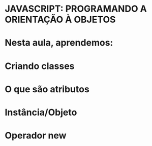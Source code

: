 # JAVASCRIPT: PROGRAMANDO A ORIENTAÇÃO À OBJETOS

# Nesta aula, aprendemos:

# Criando classes
# O que são atributos
# Instância/Objeto
# Operador new